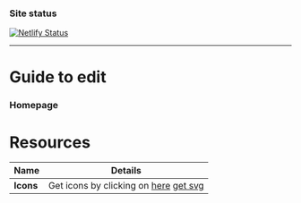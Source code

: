 ### Site status

[![Netlify Status](https://api.netlify.com/api/v1/badges/414aedf4-2d28-4037-9b80-b4f60a0a0136/deploy-status)](https://app.netlify.com/sites/lucid-bardeen-4bff61/deploys)

---

# Guide to edit

### Homepage

# Resources

| Name      | Details                                                                                     |
| --------- | ------------------------------------------------------------------------------------------- |
| **Icons** | Get icons by clicking on [here](https://simpleicons.org/) [get svg](https://heroicons.com/) |
